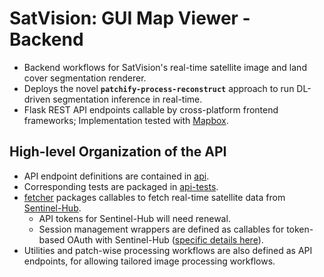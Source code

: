 # SatVision: GUI Map Viewer - Backend

- Backend workflows for SatVision's real-time satellite image and land cover segmentation renderer. 
- Deploys the novel **`patchify-process-reconstruct`** approach to run DL-driven segmentation inference in real-time.
- Flask REST API endpoints callable by cross-platform frontend frameworks; Implementation tested with [Mapbox](https://www.mapbox.com/).

## High-level Organization of the API

- API endpoint definitions are contained in [api](./api).
- Corresponding tests are packaged in [api-tests](./api-tests).
- [fetcher](./api/fetcher) packages callables to fetch real-time satellite data from [Sentinel-Hub](./https://www.sentinel-hub.com/).
  - API tokens for Sentinel-Hub will need renewal.
  - Session management wrappers are defined as callables for token-based OAuth with Sentinel-Hub ([specific details here](https://github.com/SIH-22-Kyogre/SatVision_Satellite-Image-Acquisition)).
- Utilities and patch-wise processing workflows are also defined as API endpoints, for allowing tailored image processing workflows.
